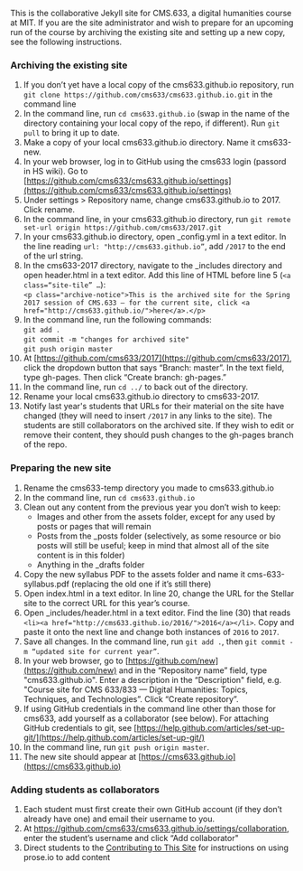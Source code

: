 This is the collaborative Jekyll site for CMS.633, a digital humanities course at MIT. If you are the site administrator and wish to prepare for an upcoming run of the course by archiving the existing site and setting up a new copy, see the following instructions.

### Archiving the existing site
1. If you don’t yet have a local copy of the cms633.github.io repository, run `git clone https://github.com/cms633/cms633.github.io.git` in the command line
1. In the command line, run `cd cms633.github.io` (swap in the name of the directory containing your local copy of the repo, if different). Run `git pull` to bring it up to date.
1. Make a copy of your local cms633.github.io directory. Name it cms633-new.
1. In your web browser, log in to GitHub using the cms633 login (passord in HS wiki). Go to [https://github.com/cms633/cms633.github.io/settings](https://github.com/cms633/cms633.github.io/settings)
1. Under settings > Repository name, change cms633.github.io to 2017. Click rename.
1. In the command line, in your cms633.github.io directory, run `git remote set-url origin https://github.com/cms633/2017.git`
1. In your cms633.github.io directory, open _config.yml in a text editor. In the line reading `url: "http://cms633.github.io”`, add `/2017` to the end of the url string.
1. In the cms633-2017 directory, navigate to the _includes directory and open header.html in a text editor. Add this line of HTML before line 5 (`<a class=“site-tile” …`):<br /> `<p class="archive-notice">This is the archived site for the Spring 2017 session of CMS.633 — for the current site, click <a href="http://cms633.github.io/">here</a>.</p>`
1. In the command line, run the following commands:<br />
`git add .`<br />
`git commit -m "changes for archived site"`<br />
`git push origin master`
1. At [https://github.com/cms633/2017](https://github.com/cms633/2017), click the dropdown button that says “Branch: master”. In the text field, type gh-pages. Then click “Create branch: gh-pages.”
1. In the command line, run `cd ../` to back out of the directory.
1. Rename your local cms633.github.io directory to cms633-2017.
1. Notify last year's students that URLs for their material on the site have changed (they will need to insert `/2017` in any links to the site). The students are still collaborators on the archived site. If they wish to edit or remove their content, they should push changes to the gh-pages branch of the repo.

### Preparing the new site
1. Rename the cms633-temp directory you made to cms633.github.io
1. In the command line, run `cd cms633.github.io`
1. Clean out any content from the previous year you don’t wish to keep:
    - Images and other from the assets folder, except for any used by posts or pages that will remain
    - Posts from the _posts folder (selectively, as some resource or bio posts will still be useful; keep in mind that almost all of the site content is in this folder)
    - Anything in the _drafts folder
1. Copy the new syllabus PDF to the assets folder and name it cms-633-syllabus.pdf (replacing the old one if it’s still there)
1. Open index.html in a text editor. In line 20, change the URL for the Stellar site to the correct URL for this year’s course.
1. Open _includes/header.html in a text editor. Find the line (30) that reads `<li><a href="http://cms633.github.io/2016/">2016</a></li>`. Copy and paste it onto the next line and change both instances of `2016` to `2017`.
1. Save all changes. In the command line, run `git add .`, then `git commit -m “updated site for current year”`.
1. In your web browser, go to [https://github.com/new](https://github.com/new) and in the “Repository name” field, type "cms633.github.io". Enter a description in the “Description" field, e.g. "Course site for CMS 633/833 — Digital Humanities: Topics, Techniques, and Technologies”. Click “Create repository”.
1. If using GitHub credentials in the command line other than those for cms633, add yourself as a collaborator (see below). For attaching GitHub credentials to git, see [https://help.github.com/articles/set-up-git/](https://help.github.com/articles/set-up-git/)
1. In the command line, run `git push origin master`.
1. The new site should appear at [https://cms633.github.io](https://cms633.github.io)

### Adding students as collaborators
1. Each student must first create their own GitHub account (if they don’t already have one) and email their username to you.
1. At https://github.com/cms633/cms633.github.io/settings/collaboration, enter the student’s username and click “Add collaborator"
1. Direct students to the [Contributing to This Site](https://cms633.github.io/about/) for instructions on using prose.io to add content
